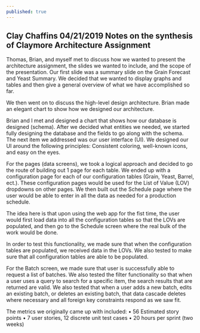 ```yaml
---
published: true
---
```

## Clay Chaffins 04/21/2019 Notes on the synthesis of  Claymore Architecture Assignment

Thomas, Brian, and myself met to discuss how we wanted to present the architecture assignment, the slides we wanted to include, and the scope of the presentation. Our first slide was a summary slide on the Grain Forecast and Yeast Summary. We decided that we wanted to display graphs and tables and then give a general overview of what we have accomplished so far. 

We then went on to discuss the high-level design architecture. Brian made an elegant chart to show how we designed our architecture. 

Brian and I met and designed a chart that shows how our database is designed (schema). After we decided what entities we needed, we started fully designing the database and the fields to go along with the schema. 
The next item we addressed was our user interface (UI). We designed our UI around the following principles: Consistent coloring, well-known icons, and easy on the eyes. 

For the pages (data screens), we took a logical approach and decided to go the route of building out 1 page for each table. We ended up with a configuration page for each of our configuration tables (Grain, Yeast, Barrel, ect.). These configuration pages would be used for the List of Value (LOV) dropdowns on other pages. We then built out the Schedule page where the user would be able to enter in all the data as needed for a production schedule.

The idea here is that upon using the web app for the fist time, the user would first load data into all the configuration tables so that the LOVs are populated, and then go to the Schedule screen where the real bulk of the work would be done.

In order to test this functionality, we made sure that when the configuration tables are populated, we received data in the LOVs. We also tested to make sure that all configuration tables are able to be populated. 

For the Batch screen, we made sure that user is successfully able to request a list of batches. We also tested the filter functionality so that when a user uses a query to search for a specific item, the search results that are returned are valid. We also tested that when a user adds a new batch, edits an existing batch, or deletes an existing batch, that data cascade deletes where necessary and all foreign key constraints respond as we saw fit.


The metrics we originally came up with included: 
•	56 Estimated story points
•	7 user stories, 12 discrete unit test cases
•	20 hours per sprint (two weeks)
